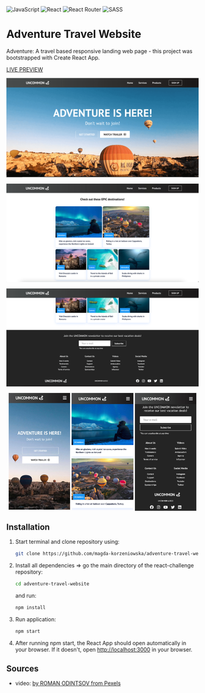 ![JavaScript](https://img.shields.io/badge/javascript-%23323330.svg?style=for-the-badge&logo=javascript&logoColor=%23F7DF1E) ![React](https://img.shields.io/badge/React-20232A?style=for-the-badge&logo=react&logoColor=61DAFB) ![React Router](https://img.shields.io/badge/React_Router-CA4245?style=for-the-badge&logo=react-router&logoColor=white) ![SASS](https://img.shields.io/badge/SASS-hotpink.svg?style=for-the-badge&logo=SASS&logoColor=white)

# Adventure Travel Website

Adventure: A travel based responsive landing web page - this project was bootstrapped with Create React App.

[LIVE PREVIEW](https://magda-korzeniowska.github.io/adventure-travel-website/)

![Landing Page](/src/assets/images/landing_page.png?raw=true "Landing Page")

![Cards](/src/assets/images/cards.png?raw=true "Cards")

![Footer](/src/assets/images/footer.png?raw=true "Footer")

<p align="middle">
  <img align="top" src="/src/assets/images/landing_page_mobile.png" width="32%" />
  <img align="top" src="/src/assets/images/cards_mobile.png" width="32%" /> 
  <img align="top" src="/src/assets/images/footer_mobile.png" width="32%" />
</p>

## Installation

1. Start terminal and clone repository using:
   ```bash
   git clone https://github.com/magda-korzeniowska/adventure-travel-website
   ```
2. Install all dependencies => go the main directory of the react-challenge repository:

   ```bash
   cd adventure-travel-website
   ```

   and run:

   ```bash
   npm install
   ```

3. Run application:

   ```bash
   npm start
   ```

4. After running npm start, the React App should open automatically in your browser. If it doesn't, open [http://localhost:3000](http://localhost:3000) in your browser.

## Sources

- video: [by ROMAN ODINTSOV from Pexels](https://www.pexels.com/pl-pl/@roman-odintsov/)

